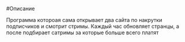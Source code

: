 #Описание

 Программа котороая сама открывает два сайта по накрутки подписчиков
и смотрит стримы. Каждый час обновляет странцы, а после подбирает сатримы за которые больше всего платят 
